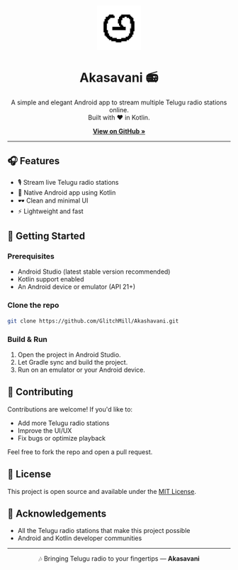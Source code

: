 
<p align="center">
  <img src="ico.png" alt="Akasavani Logo" width="100" />
</p>

<h1 align="center">Akasavani 📻</h1>

<p align="center">
  A simple and elegant Android app to stream multiple Telugu radio stations online. <br />
  Built with ❤️ in Kotlin.
</p>

<p align="center">
  <a href="https://github.com/GlitchMill/Akashavani"><strong>View on GitHub »</strong></a>
</p>

---

## 🎧 Features

- 🎙️ Stream live Telugu radio stations
- 📱 Native Android app using Kotlin
- 🕶️ Clean and minimal UI
- ⚡ Lightweight and fast

## 🚀 Getting Started

### Prerequisites

- Android Studio (latest stable version recommended)
- Kotlin support enabled
- An Android device or emulator (API 21+)

### Clone the repo

```bash
git clone https://github.com/GlitchMill/Akashavani.git
```

### Build & Run

1. Open the project in Android Studio.
2. Let Gradle sync and build the project.
3. Run on an emulator or your Android device.


## 🤝 Contributing

Contributions are welcome! If you'd like to:

- Add more Telugu radio stations
- Improve the UI/UX
- Fix bugs or optimize playback

Feel free to fork the repo and open a pull request.

## 📄 License

This project is open source and available under the [MIT License](LICENSE).

## 🙏 Acknowledgements

- All the Telugu radio stations that make this project possible
- Android and Kotlin developer communities

---

<p align="center">🎶 Bringing Telugu radio to your fingertips — <strong>Akasavani</strong></p>

